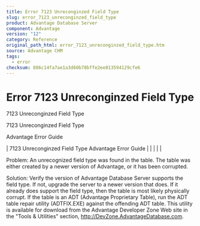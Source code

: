 ```yaml
---
title: Error 7123 Unreconginzed Field Type
slug: error_7123_unreconginzed_field_type
product: Advantage Database Server
component: Advantage
version: "12"
category: Reference
original_path_html: error_7123_unreconginzed_field_type.htm
source: Advantage CHM
tags:
  - error
checksum: 886c14fa7ae1a3d60b78bffe2ee013594129cfe6
---
```


# Error 7123 Unreconginzed Field Type

7123 Unreconginzed Field Type

7123 Unreconginzed Field Type

Advantage Error Guide

| 7123 Unreconginzed Field Type  Advantage Error Guide |  |  |  |  |

Problem: An unrecognized field type was found in the table. The table was either created by a newer version of Advantage, or it has been corrupted.

Solution: Verify the version of Advantage Database Server supports the field type. If not, upgrade the server to a newer version that does. If it already does support the field type, then the table is most likely physically corrupt. If the table is an ADT (Advantage Proprietary Table), run the ADT table repair utility (ADTFIX.EXE) against the offending ADT table. This utility is available for download from the Advantage Developer Zone Web site in the "Tools & Utilities" section, <http://DevZone.AdvantageDatabase.com>.
